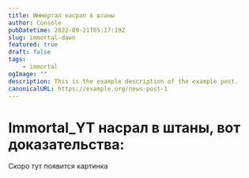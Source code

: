 ```yaml
---
title: Иммортал насрал в штаны
author: Console
pubDatetime: 2022-09-21T05:17:19Z
slug: immortal-dawn
featured: true
draft: false
tags:
    - immortal
ogImage: ""
description: This is the example description of the example post.
canonicalURL: https://example.org/news-post-1
---
```


<h1>Immortal_YT насрал в штаны, вот доказательства: </h1>

<p>Скоро тут появится картинка</p>